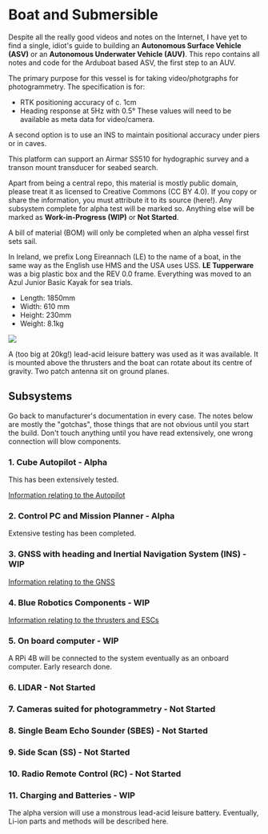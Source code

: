 # Boat and Submersible
Despite all the really good videos and notes on the Internet, I have yet to find a single, 
idiot's guide to building an **Autonomous Surface Vehicle (ASV)** or 
an **Autonomous Underwater Vehicle (AUV)**. 
This repo contains all notes and code for the Arduboat based ASV, the first step to an AUV.

The primary purpose for this vessel is for taking video/photgraphs for photogrammetry.
The specification is for:
- RTK positioning accuracy of c. 1cm
- Heading response at 5Hz with 0.5°
These values will need to be available as meta data for video/camera.
  
A second option is to use an INS to maintain positional accuracy under piers or in caves.

This platform can support an Airmar SS510 for hydographic survey and a transon mount transducer for seabed search.

Apart from being a central repo, this material is mostly public domain, 
please treat it as licensed to Creative Commons (CC BY 4.0).
If you copy or share the information, you must attribute it to its source (here!).
Any subsystem complete for alpha test will be marked so.
Anything else will be marked as **Work-in-Progress (WIP)** or **Not Started**.

A bill of material (BOM) will only be completed when an alpha vessel first sets sail.

In Ireland, we prefix Long Eireannach (LE) to the name of a boat, 
in the same way as the English use HMS and the USA uses USS.
**LE Tupperware** was a big plastic box and the REV 0.0 frame.
Everything was moved to an Azul Junior Basic Kayak for sea trials. 
- Length: 1850mm
- Width: 610 mm
- Height: 230mm
- Weight: 8.1kg

![](Azul1.jpg)

A (too big at 20kg!) lead-acid leisure battery was used as it was available.
It is mounted above the thrusters and the boat can rotate about its centre of gravity.
Two patch antenna sit on ground planes.

## Subsystems
Go back to manufacturer's documentation in every case.
The notes below are mostly the "gotchas", those things that are not obvious until you start the build.
Don't touch anything until you have read extensively, one wrong connection will blow components. 

### 1. Cube Autopilot - Alpha
This has been extensively tested.

[Information relating to the Autopilot](cube.md)


### 2. Control PC and Mission Planner - Alpha
Extensive testing has been completed.


### 3. GNSS with heading and Inertial Navigation System (INS) - WIP 
[Information relating to the GNSS](GNSS.md)

### 4. Blue Robotics Components - WIP
[Information relating to the thrusters and ESCs](BR.md)


### 5. On board computer - WIP
A RPi 4B will be connected to the system eventually as an onboard computer.
Early research done.

### 6. LIDAR - Not Started

### 7. Cameras suited for photogrammetry - Not Started

### 8. Single Beam Echo Sounder (SBES) - Not Started

### 9. Side Scan (SS) - Not Started

### 10. Radio Remote Control (RC) - Not Started

### 11. Charging and Batteries - WIP
The alpha version will use a monstrous lead-acid leisure battery. 
Eventually, Li-ion parts and methods will be described here.
